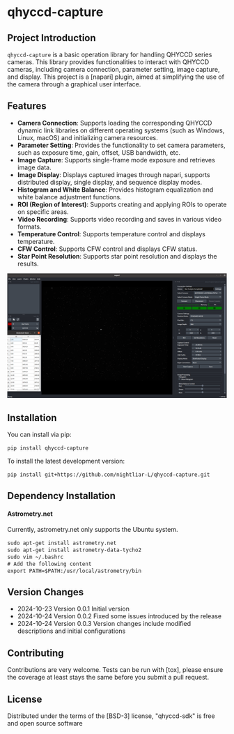 # qhyccd-capture

## Project Introduction

`qhyccd-capture` is a basic operation library for handling QHYCCD series cameras. This library provides functionalities to interact with QHYCCD cameras, including camera connection, parameter setting, image capture, and display. This project is a [napari] plugin, aimed at simplifying the use of the camera through a graphical user interface.

## Features

- **Camera Connection**: Supports loading the corresponding QHYCCD dynamic link libraries on different operating systems (such as Windows, Linux, macOS) and initializing camera resources.
- **Parameter Setting**: Provides the functionality to set camera parameters, such as exposure time, gain, offset, USB bandwidth, etc.
- **Image Capture**: Supports single-frame mode exposure and retrieves image data.
- **Image Display**: Displays captured images through napari, supports distributed display, single display, and sequence display modes.
- **Histogram and White Balance**: Provides histogram equalization and white balance adjustment functions.
- **ROI (Region of Interest)**: Supports creating and applying ROIs to operate on specific areas.
- **Video Recording**: Supports video recording and saves in various video formats.
- **Temperature Control**: Supports temperature control and displays temperature.
- **CFW Control**: Supports CFW control and displays CFW status.
- **Star Point Resolution**: Supports star point resolution and displays the results.

![alt text](image.png)

## Installation
You can install via pip:

    pip install qhyccd-capture

To install the latest development version:

    pip install git+https://github.com/nightliar-L/qhyccd-capture.git

## Dependency Installation
#### Astrometry.net 
Currently, astrometry.net only supports the Ubuntu system.

    sudo apt-get install astrometry.net
    sudo apt-get install astrometry-data-tycho2
    sudo vim ~/.bashrc
    # Add the following content
    export PATH=$PATH:/usr/local/astrometry/bin

## Version Changes

- 2024-10-23 Version 0.0.1 Initial version
- 2024-10-24 Version 0.0.2 Fixed some issues introduced by the release
- 2024-10-24 Version 0.0.3 Version changes include modified descriptions and initial configurations

## Contributing

Contributions are very welcome. Tests can be run with [tox], please ensure
the coverage at least stays the same before you submit a pull request.

## License

Distributed under the terms of the [BSD-3] license,
"qhyccd-sdk" is free and open source software

